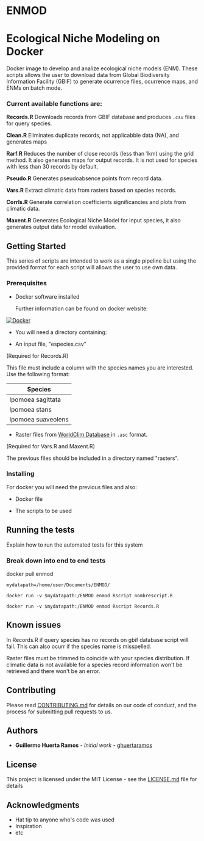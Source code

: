 # ENMOD

# Ecological Niche Modeling on Docker


Docker image to develop and analize ecological niche models (ENM). 
 These scripts allows the user to download data from Global Biodiversity Information Facility (GBIF) to generate ocurrence files, ocurrence maps, and ENMs on batch mode.
 
### Current available functions are:

**Records.R**
 Downloads records from GBIF database and produces `.csv` files for query species.
 
**Clean.R**
 Eliminates duplicate records, not applicabble data (NA), and generates maps
 
 **Rarf.R** 
 Reduces the number of close records (less than 1km) using the grid method. It also  generates maps for output records. It is not used for species with less than 30 records by default.

**Pseudo.R**
 Generates pseudoabsence points from record data.

 **Vars.R**
 Extract climatic data from rasters based on species records.

 **Corrls.R**
 Generate correlation coefficients significancies and plots from climatic data.

**Maxent.R**
Generates Ecological Niche Model for input species, it also generates output data for model evaluation.

## Getting Started

This  series of scripts are intended to work as a single pipeline but using the provided format for each script will allows the user to use own data.

### Prerequisites

- Docker software installed

	Further information can be found on docker website:

[![Docker](https://www.shippable.com/assets/images/logos/docker-cloud.jpg)](https://docs.docker.com/engine/installation/)


- You will need a directory containing:

 - An input file,  "especies.csv"

(Required for Records.R)


This file must include a column with the species names you are interested.  Use the following format:

|Species            |
|--------------------|
| Ipomoea sagittata  |
| Ipomoea stans      |
| Ipomoea suaveolens |


 - Raster files from [WorldClim Database ](http://www.worldclim.org/) in `.asc` format.

(Required for Vars.R and Maxent.R)

The previous files should be included in a directory named "rasters".

### Installing

For docker you will need the previous files and also:



- Docker file

- The scripts to be used

## Running the tests

Explain how to run the automated tests for this system

### Break down into end to end tests

docker pull enmod


```
mydatapath=/home/user/Documents/ENMOD/

docker run -v $mydatapath:/ENMOD enmod Rscript nombrescript.R

docker run -v $mydatapath:/ENMOD enmod Rscript Records.R
```
## Known issues

In Records.R if query species has no records on gbif database script will fail. This can also ocurr if the species name is misspelled.

Raster files must be trimmed to coincide with your species distribution. If climatic data is not available for a species record information won't be retrieved and there won't be an error.

## Contributing

Please read [CONTRIBUTING.md](https://gist.github.com/PurpleBooth/b24679402957c63ec426) for details on our code of conduct, and the process for submitting pull requests to us.


## Authors

* **Guillermo Huerta Ramos** - *Initial work* - [ghuertaramos](https://github.com/ghuertaramos)


## License

This project is licensed under the MIT License - see the [LICENSE.md](LICENSE.md) file for details

## Acknowledgments

* Hat tip to anyone who's code was used
* Inspiration
* etc

